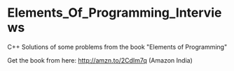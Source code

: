 # Elements_Of_Programming_Interviews
C++ Solutions of some problems from the book "Elements of Programming"

Get the book from here: http://amzn.to/2CdIm7q (Amazon India)

